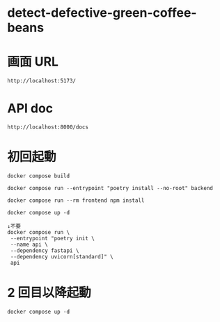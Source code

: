# detect-defective-green-coffee-beans

# 画面 URL

```
http://localhost:5173/
```

# API doc

```
http://localhost:8000/docs
```

# 初回起動

```
docker compose build

docker compose run --entrypoint "poetry install --no-root" backend

docker compose run --rm frontend npm install

docker compose up -d

↓不要
docker compose run \
 --entrypoint "poetry init \
 --name api \
 --dependency fastapi \
 --dependency uvicorn[standard]" \
 api
```

# 2 回目以降起動

```
docker compose up -d
```
